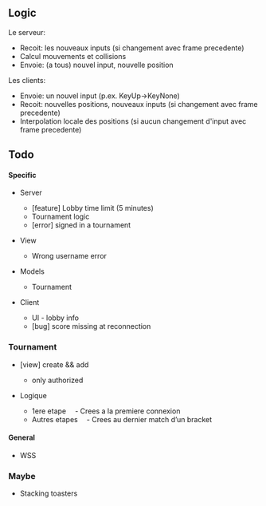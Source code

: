 ## Logic
Le serveur:
- Recoit: les nouveaux inputs (si changement avec frame precedente)
- Calcul mouvements et collisions
- Envoie: (a tous) nouvel input, nouvelle position
  
Les clients:
- Envoie: un nouvel input (p.ex. KeyUp->KeyNone)
- Recoit: nouvelles positions, nouveaux inputs (si changement avec frame precedente)
- Interpolation locale des positions (si aucun changement d'input avec frame precedente)

## Todo

#### Specific
- Server
  - [feature] Lobby time limit (5 minutes)
  - Tournament logic
  - [error] signed in a tournament 

- View
  - Wrong username error

- Models
  - Tournament

- Client
  - UI - lobby info 
  - [bug] score missing at reconnection

### Tournament
- [view] create && add
  - only authorized

- Logique
  - 1ere etape 
   - Crees a la premiere connexion
  - Autres etapes
   - Crees au dernier match d’un bracket

#### General
- WSS

### Maybe
- Stacking toasters